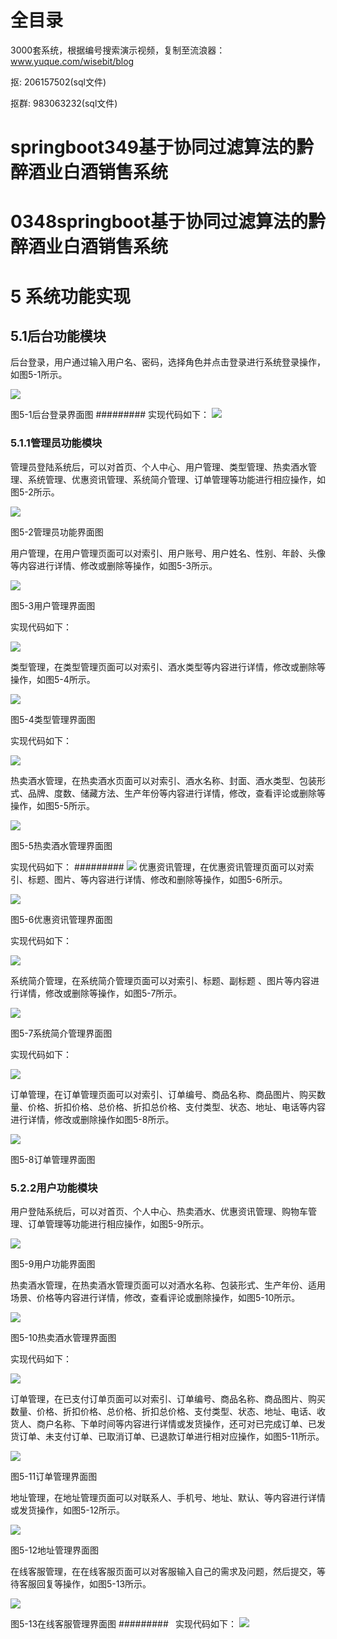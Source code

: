 # 全目录

3000套系统，根据编号搜索演示视频，复制至流浪器：www.yuque.com/wisebit/blog


<p>抠: 206157502(sql文件)</p>
<p>抠群: 983063232(sql文件)</p>


# springboot349基于协同过滤算法的黔醉酒业白酒销售系统
# 0348springboot基于协同过滤算法的黔醉酒业白酒销售系统

# 5 系统功能实现
## 5.1后台功能模块
后台登录，用户通过输入用户名、密码，选择角色并点击登录进行系统登录操作，如图5-1所示。

![](/md/blog.013.png)

图5-1后台登录界面图
######### 实现代码如下：
![](/md/blog.014.png)
### 5.1.1管理员功能模块
管理员登陆系统后，可以对首页、个人中心、用户管理、类型管理、热卖酒水管理、系统管理、优惠资讯管理、系统简介管理、订单管理等功能进行相应操作，如图5-2所示。

![](/md/blog.015.png)	

图5-2管理员功能界面图

用户管理，在用户管理页面可以对索引、用户账号、用户姓名、性别、年龄、头像等内容进行详情、修改或删除等操作，如图5-3所示。

![](/md/blog.016.png)

图5-3用户管理界面图

实现代码如下：

![](/md/blog.017.png)

类型管理，在类型管理页面可以对索引、酒水类型等内容进行详情，修改或删除等操作，如图5-4所示。

![](/md/blog.018.png)

图5-4类型管理界面图

实现代码如下：

![](/md/blog.019.png)

热卖酒水管理，在热卖酒水页面可以对索引、酒水名称、封面、酒水类型、包装形式、品牌、度数、储藏方法、生产年份等内容进行详情，修改，查看评论或删除等操作，如图5-5所示。

![](/md/blog.020.png)

图5-5热卖酒水管理界面图

实现代码如下：
######### ![](/md/blog.021.png)
优惠资讯管理，在优惠资讯管理页面可以对索引、标题、图片、等内容进行详情、修改和删除等操作，如图5-6所示。

![](/md/blog.022.png)

图5-6优惠资讯管理界面图

实现代码如下：

![](/md/blog.023.png)

系统简介管理，在系统简介管理页面可以对索引、标题、副标题	、图片等内容进行详情，修改或删除等操作，如图5-7所示。

![](/md/blog.024.png)

图5-7系统简介管理界面图

实现代码如下：

![](/md/blog.025.png)

订单管理，在订单管理页面可以对索引、订单编号、商品名称、商品图片、购买数量、价格、折扣价格、总价格、折扣总价格、支付类型、状态、地址、电话等内容进行详情，修改或删除操作如图5-8所示。

![](/md/blog.026.png)

图5-8订单管理界面图

### 5.2.2用户功能模块
用户登陆系统后，可以对首页、个人中心、热卖酒水、优惠资讯管理、购物车管理、订单管理等功能进行相应操作，如图5-9所示。

![](/md/blog.027.png)

图5-9用户功能界面图

热卖酒水管理，在热卖酒水管理页面可以对酒水名称、包装形式、生产年份、适用场景、价格等内容进行详情，修改，查看评论或删除操作，如图5-10所示。

![](/md/blog.028.png)

图5-10热卖酒水管理界面图

实现代码如下：

![](/md/blog.029.png)

订单管理，在已支付订单页面可以对索引、订单编号、商品名称、商品图片、购买数量、价格、折扣价格、总价格、折扣总价格、支付类型、状态、地址、电话、收货人、商户名称、下单时间等内容进行详情或发货操作，还可对已完成订单、已发货订单、未支付订单、已取消订单、已退款订单进行相对应操作，如图5-11所示。

![](/md/blog.030.png)

图5-11订单管理界面图

地址管理，在地址管理页面可以对联系人、手机号、地址、默认、等内容进行详情或发货操作，如图5-12所示。

![](/md/blog.031.png)

图5-12地址管理界面图

在线客服管理，在在线客服页面可以对客服输入自己的需求及问题，然后提交，等待客服回复等操作，如图5-13所示。

![](/md/blog.032.png)

图5-13在线客服管理界面图
######### `	`实现代码如下：
![](/md/blog.033.png)
